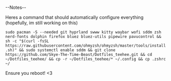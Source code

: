 --Notes--

Heres a command that should automatically configure everything (hopefully, im still working on this)

``` sudo pacman -S --needed git hyprland swww kitty waybar wofi sddm zsh nerd-fonts dolphin firefox bluez bluez-utils pipewire pavucontrol && sh -c "$(curl -fsSL https://raw.githubusercontent.com/ohmyzsh/ohmyzsh/master/tools/install.sh)" && sudo systemctl enable sddm && git clone https://github.com/Skye-The-Time-Beast/Dotfiles_teehee.git && cd ~/Dotfiles_teehee/ && cp -r ~/Dotfiles_teehee/* ~/.config && cp .zshrc ~/  ```

Ensure you reboot! <3
